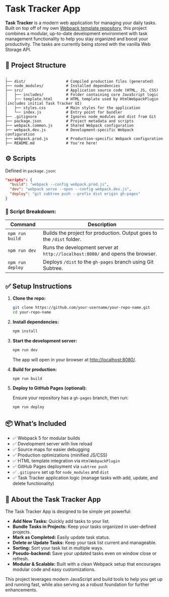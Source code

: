 # Task Tracker App

**Task Tracker** is a modern web application for managing your daily tasks. Built on top off of my own [Webpack template repository](https://github.com/JunehyukYoo/template-webpack), this project combines a modular, up-to-date development environment with task management functionality to help you stay organized and boost your productivity. The tasks are currently being stored with the vanilla Web Storage API.

## 📁 Project Structure

```
.
├── dist/                  # Compiled production files (generated)
├── node_modules/          # Installed dependencies
├── src/                   # Application source code (HTML, JS, CSS)
|   ├── includes/          # Folder containing core JavaScript logic
│   ├── template.html      # HTML template used by HtmlWebpackPlugin (includes initial Task Tracker UI)
│   ├── styles.css         # Main styles for the application
│   └── index.js           # Entry point for bundler
├── .gitignore             # Ignores node_modules and dist from Git
├── package.json           # Project metadata and scripts
├── webpack.common.js      # Shared Webpack configuration
├── webpack.dev.js         # Development-specific Webpack configuration
├── webpack.prod.js        # Production-specific Webpack configuration
├── README.md              # You're here!
```

## ⚙️ Scripts

Defined in `package.json`:

```json
"scripts": {
  "build": "webpack --config webpack.prod.js",
  "dev": "webpack serve --open --config webpack.dev.js",
  "deploy": "git subtree push --prefix dist origin gh-pages"
}
```

### 🔧 Script Breakdown:

| Command          | Description                                                                 |
|------------------|-----------------------------------------------------------------------------|
| `npm run build`  | Builds the project for production. Output goes to the `/dist` folder.      |
| `npm run dev`    | Runs the development server at `http://localhost:8080/` and opens the browser. |
| `npm run deploy` | Deploys `/dist` to the `gh-pages` branch using Git Subtree.                |

## ✅ Setup Instructions

1. **Clone the repo:**

   ```bash
   git clone https://github.com/your-username/your-repo-name.git
   cd your-repo-name
   ```

2. **Install dependencies:**

   ```bash
   npm install
   ```

3. **Start the development server:**

   ```bash
   npm run dev
   ```

   The app will open in your browser at [http://localhost:8080/](http://localhost:8080/).

4. **Build for production:**

   ```bash
   npm run build
   ```

5. **Deploy to GitHub Pages (optional):**

   Ensure your repository has a `gh-pages` branch, then run:

   ```bash
   npm run deploy
   ```

## 📦 What’s Included

- ✅ Webpack 5 for modular builds
- ✅ Development server with live reload
- ✅ Source maps for easier debugging
- ✅ Production optimizations (minified JS/CSS)
- ✅ HTML template integration via `HtmlWebpackPlugin`
- ✅ GitHub Pages deployment via `subtree push`
- ✅ `.gitignore` set up for `node_modules` and `dist`
- ✅ Task Tracker application logic (manage tasks with add, update, and delete functionality)

## 🧠 About the Task Tracker App

The Task Tracker App is designed to be simple yet powerful:

- **Add New Tasks:** Quickly add tasks to your list.
- **Bundle Tasks in Projects:** Keep your tasks organized in user-defined projects.
- **Mark as Completed:** Easily update task status.
- **Delete or Update Tasks:** Keep your task list current and manageable.
- **Sorting:** Sort your task list in multiple ways.
- **Pseudo-backend:** Save your updated tasks even on window close or refresh.
- **Modular & Scalable:** Built with a clean Webpack setup that encourages modular code and easy customizations.

This project leverages modern JavaScript and build tools to help you get up and running fast, while also serving as a robust foundation for further enhancements.